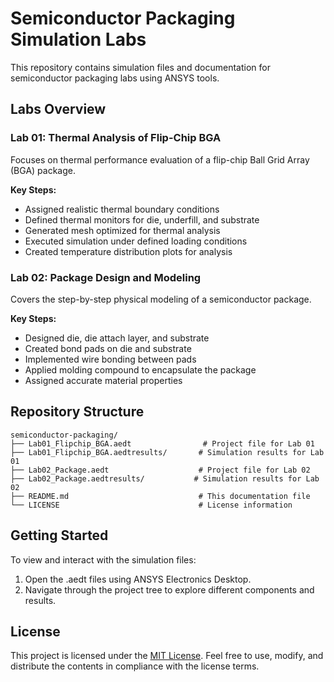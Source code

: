 # Semiconductor Packaging Simulation Labs

This repository contains simulation files and documentation for semiconductor packaging labs using ANSYS tools.

## Labs Overview

### Lab 01: Thermal Analysis of Flip-Chip BGA

Focuses on thermal performance evaluation of a flip-chip Ball Grid Array (BGA) package.

**Key Steps:**

* Assigned realistic thermal boundary conditions
* Defined thermal monitors for die, underfill, and substrate
* Generated mesh optimized for thermal analysis
* Executed simulation under defined loading conditions
* Created temperature distribution plots for analysis

###  Lab 02: Package Design and Modeling

Covers the step-by-step physical modeling of a semiconductor package.

**Key Steps:**

* Designed die, die attach layer, and substrate
* Created bond pads on die and substrate
* Implemented wire bonding between pads
* Applied molding compound to encapsulate the package
* Assigned accurate material properties

## Repository Structure

```
semiconductor-packaging/
├── Lab01_Flipchip_BGA.aedt                # Project file for Lab 01
├── Lab01_Flipchip_BGA.aedtresults/       # Simulation results for Lab 01
├── Lab02_Package.aedt                    # Project file for Lab 02
├── Lab02_Package.aedtresults/           # Simulation results for Lab 02
├── README.md                             # This documentation file
└── LICENSE                               # License information
```

## Getting Started

To view and interact with the simulation files:
1. Open the .aedt files using ANSYS Electronics Desktop.
2. Navigate through the project tree to explore different components and results.


## License

This project is licensed under the [MIT License](LICENSE). Feel free to use, modify, and distribute the contents in compliance with the license terms.

